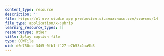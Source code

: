 ```yaml
---
content_type: resource
description: ''
file: https://ol-ocw-studio-app-production.s3.amazonaws.com/courses/14-01sc-principles-of-microeconomics-fall-2011/d6e750cc34050fb1f127e7b53c9aa9b3_9kH0x7V_0Ig.srt
file_type: application/x-subrip
learning_resource_types: []
resourcetype: Other
title: 3play caption file
type: OCWFile
uid: d6e750cc-3405-0fb1-f127-e7b53c9aa9b3
---
```

